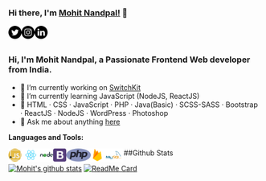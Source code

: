 ### Hi there, I'm [Mohit Nandpal!](https://nandpalmohit.github.io) 👋

<a href="https://twitter.com/nandpalmohit99">
  <img align="left" alt="Nandpal Mohit | Twitter" width="26px" src="https://github.com/nandpalmohit/nandpalmohit/blob/main/assets/twitter.png" />
</a>
<a href="https://www.instagram.com/nandpalmohit99/">
  <img align="left" alt="Nandpal Mohit | Instagram" width="26px" src="https://github.com/nandpalmohit/nandpalmohit/blob/main/assets/instagram.png" />
</a>
<a href="https://www.linkedin.com/in/nandpal-mohit-894375167/">
  <img align="left" alt="Nandpal Mohit | Linked In" width="26px" src="https://github.com/nandpalmohit/nandpalmohit/blob/main/assets/linkedin.png" />
</a>

<br />
<br />

### Hi, I'm Mohit Nandpal, a Passionate Frontend Web developer from India.

- 🔭 I’m currently working on [SwitchKit](#)
- 🌱 I’m currently learning JavaScript (NodeJS, ReactJS)
- 📌 HTML · CSS · JavaScript · PHP · Java(Basic) · SCSS-SASS · Bootstrap · ReactJS · NodeJS · WordPress · Photoshop
- 💬 Ask me about anything [here](https://github.com/nandpalmohit/nandpalmohit/issues)

**Languages and Tools:**  

<a><img align="left" height="26" src="https://github.com/nandpalmohit/nandpalmohit/blob/main/assets/javascript.png"></a>
<a><img align="left" height="26" src="https://github.com/nandpalmohit/nandpalmohit/blob/main/assets/reactjs.png"></a>
<a><img align="left" height="26" src="https://github.com/nandpalmohit/nandpalmohit/blob/main/assets/node.png"></a>
<a><img align="left" height="26" src="https://github.com/nandpalmohit/nandpalmohit/blob/main/assets/bootstrap.png"></a>
<a><img align="left" height="26" src="https://github.com/nandpalmohit/nandpalmohit/blob/main/assets/php.png"></a>
<a><img align="left" height="26" src="https://github.com/nandpalmohit/nandpalmohit/blob/main/assets/firebase.png"></a>
<a><img align="left" height="26" src="https://github.com/nandpalmohit/nandpalmohit/blob/main/assets/mysql.png"></a>

##Github Stats

[![Mohit's github stats](https://github-readme-stats.vercel.app/api?username=nandpalmohit)](https://github.com/nandpalmohit/github-readme-stats)
[![ReadMe Card](https://github-readme-stats.vercel.app/api/pin/?username=nandpalmohit&repo=github-readme-stats)](https://github.com/nandpalmohit/github-readme-stats)
